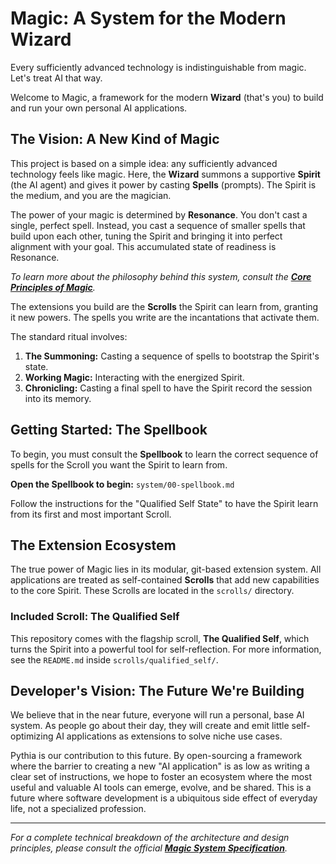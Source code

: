 # Magic: A System for the Modern Wizard

Every sufficiently advanced technology is indistinguishable from magic. Let's treat AI that way.

Welcome to Magic, a framework for the modern **Wizard** (that's you) to build and run your own personal AI applications.

## The Vision: A New Kind of Magic

This project is based on a simple idea: any sufficiently advanced technology feels like magic. Here, the **Wizard** summons a supportive **Spirit** (the AI agent) and gives it power by casting **Spells** (prompts). The Spirit is the medium, and you are the magician.

The power of your magic is determined by **Resonance**. You don't cast a single, perfect spell. Instead, you cast a sequence of smaller spells that build upon each other, tuning the Spirit and bringing it into perfect alignment with your goal. This accumulated state of readiness is Resonance.

*To learn more about the philosophy behind this system, consult the **[Core Principles of Magic](system/01-principles.md)**.*

The extensions you build are the **Scrolls** the Spirit can learn from, granting it new powers. The spells you write are the incantations that activate them.

The standard ritual involves:
1.  **The Summoning:** Casting a sequence of spells to bootstrap the Spirit's state.
2.  **Working Magic:** Interacting with the energized Spirit.
3.  **Chronicling:** Casting a final spell to have the Spirit record the session into its memory.

## Getting Started: The Spellbook

To begin, you must consult the **Spellbook** to learn the correct sequence of spells for the Scroll you want the Spirit to learn from.

**Open the Spellbook to begin:** `system/00-spellbook.md`

Follow the instructions for the "Qualified Self State" to have the Spirit learn from its first and most important Scroll.

## The Extension Ecosystem

The true power of Magic lies in its modular, git-based extension system. All applications are treated as self-contained **Scrolls** that add new capabilities to the core Spirit. These Scrolls are located in the `scrolls/` directory.

### Included Scroll: The Qualified Self
This repository comes with the flagship scroll, **The Qualified Self**, which turns the Spirit into a powerful tool for self-reflection. For more information, see the `README.md` inside `scrolls/qualified_self/`.

## Developer's Vision: The Future We're Building

We believe that in the near future, everyone will run a personal, base AI system. As people go about their day, they will create and emit little self-optimizing AI applications as extensions to solve niche use cases.

Pythia is our contribution to this future. By open-sourcing a framework where the barrier to creating a new "AI application" is as low as writing a clear set of instructions, we hope to foster an ecosystem where the most useful and valuable AI tools can emerge, evolve, and be shared. This is a future where software development is a ubiquitous side effect of everyday life, not a specialized profession.

---
*For a complete technical breakdown of the architecture and design principles, please consult the official **[Magic System Specification](MAGIC_SPEC.md)**.*
